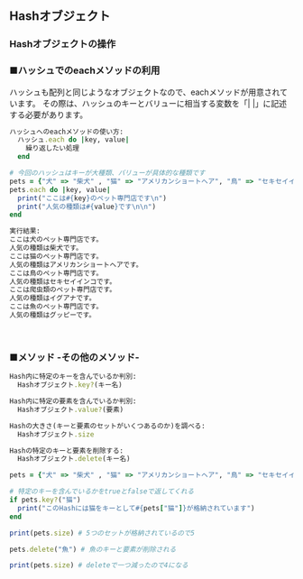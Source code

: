 ## Hashオブジェクト
### Hashオブジェクトの操作

### ■ハッシュでのeachメソッドの利用

ハッシュも配列と同じようなオブジェクトなので、eachメソッドが用意されています。
その際は、ハッシュのキーとバリューに相当する変数を「|  |」に記述する必要があります。

``` Ruby
ハッシュへのeachメソッドの使い方:
  ハッシュ.each do |key, value|
    繰り返したい処理
  end
```

``` Ruby
# 今回のハッシュはキーが大種類、バリューが具体的な種類です
pets = {"犬" => "柴犬" , "猫" => "アメリカンショートヘア", "鳥" => "セキセイインコ", "爬虫類" => "イグアナ", "魚" => "グッピー"}
pets.each do |key, value|
  print("ここは#{key}のペット専門店です\n")
  print("人気の種類は#{value}です\n\n")
end
```

``` Ruby
実行結果:
ここは犬のペット専門店です。
人気の種類は柴犬です。
ここは猫のペット専門店です。
人気の種類はアメリカンショートヘアです。
ここは鳥のペット専門店です。
人気の種類はセキセイインコです。
ここは爬虫類のペット専門店です。
人気の種類はイグアナです。
ここは魚のペット専門店です。
人気の種類はグッピーです。
```

&nbsp;

### ■メソッド -その他のメソッド-


``` Ruby
Hash内に特定のキーを含んでいるか判別:
  Hashオブジェクト.key?(キー名)
```

``` Ruby
Hash内に特定の要素を含んでいるか判別:
  Hashオブジェクト.value?(要素)
```

``` Ruby
Hashの大きさ(キーと要素のセットがいくつあるのか)を調べる:
  Hashオブジェクト.size
```

``` Ruby
Hashの特定のキーと要素を削除する:
  Hashオブジェクト.delete(キー名)
```

``` Ruby
pets = {"犬" => "柴犬" , "猫" => "アメリカンショートヘア", "鳥" => "セキセイインコ", "爬虫類" => "イグアナ", "魚" => "グッピー"}

# 特定のキーを含んでいるかをtrueとfalseで返してくれる
if pets.key?("猫")
  print("このHashには猫をキーとして#{pets["猫"]}が格納されています")
end

print(pets.size) # 5つのセットが格納されているので5

pets.delete("魚") # 魚のキーと要素が削除される

print(pets.size) # deleteで一つ減ったので4になる
```

